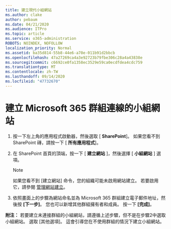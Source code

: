 ```yaml
---
title: 建立現代小組網站
ms.author: clake
author: pebaum
ms.date: 04/21/2020
ms.audience: ITPro
ms.topic: article
ms.service: o365-administration
ROBOTS: NOINDEX, NOFOLLOW
localization_priority: Normal
ms.assetid: ba35d814-55b8-44e6-a70e-011b91d2bbcb
ms.openlocfilehash: 47a27269ca4a3e92723b79fbe306c28a4a43838e
ms.sourcegitcommit: c6692ce0fa1358ec3529e59ca0ecdfdea4cdc759
ms.translationtype: MT
ms.contentlocale: zh-TW
ms.lasthandoff: 09/14/2020
ms.locfileid: "47732670"
---
```

# <a name="create-a-microsoft-365-group-connected-team-site"></a>建立 Microsoft 365 群組連線的小組網站

1. 按一下左上角的應用程式啟動器，然後選取 [ **SharePoint**]。 如果您看不到 SharePoint 磚，請按一下 [ **所有應用程式**]。
    
2. 在 SharePoint 首頁的頂端，按一下 [ **建立網站** ]，然後選擇 [ **小組網站** ] 選項。 
    
    > [!NOTE]
    > 如果您看不到 [建立網站] 命令，您的組織可能未啟用網站建立。 若要啟用它，請參閱 [管理網站建立](https://go.microsoft.com/fwlink/?linkid=2009644)。 
  
3. 依照畫面上的步驟為網站命名並為 Microsoft 365 群組建立電子郵件地址，然後按 **[下一步]**。 您也可以新增其他群組擁有者和成員。 按一下 **[完成]**。
  
 **附注：** 若要建立未連接群組的小組網站，請遵循上述步驟，但不是在步驟2中選取小組網站。 選取 [其他選項]。 這會引導您在不使用群組的情況下建立小組網站。 
    

